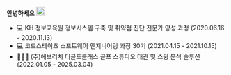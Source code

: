 **안녕하세요**  <img src="https://user-images.githubusercontent.com/81936905/115032874-c6449100-9f04-11eb-822c-e8b369593410.gif" width="20">
- 💻 KH 정보교육원 정보시스템 구축 및 취약점 진단 전문가 양성 과정 (2020.06.16 - 2020.11.13) 
- 💻 코드스테이츠 소프트웨어 엔지니어링 과정 30기 (2021.04.15 - 2021.10.15)
- 👨🏻‍💻 (주)에브리치 더골드클래스 골프 스튜디오 대관 및 스윙 분석 솔루션 (2022.01.05 - 2025.03.04)
